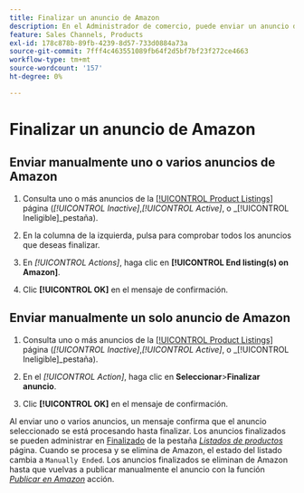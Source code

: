 ```yaml
---
title: Finalizar un anuncio de Amazon
description: En el Administrador de comercio, puede enviar un anuncio de Amazon desde el panel de Sales Channel de Amazon.
feature: Sales Channels, Products
exl-id: 178c878b-89fb-4239-8d57-733d0884a73a
source-git-commit: 7fff4c463551089fb64f2d5bf7bf23f272ce4663
workflow-type: tm+mt
source-wordcount: '157'
ht-degree: 0%

---
```


# Finalizar un anuncio de Amazon

## Enviar manualmente uno o varios anuncios de Amazon

1. Consulta uno o más anuncios de la [[!UICONTROL Product Listings]](./managing-product-listings.md) página (_[!UICONTROL Inactive]_,_[!UICONTROL Active]_, o _[!UICONTROL Ineligible]_pestaña).

1. En la columna de la izquierda, pulsa para comprobar todos los anuncios que deseas finalizar.

1. En _[!UICONTROL Actions]_, haga clic en **[!UICONTROL End listing(s) on Amazon]**.

1. Clic **[!UICONTROL OK]** en el mensaje de confirmación.

## Enviar manualmente un solo anuncio de Amazon

1. Consulta uno o más anuncios de la [[!UICONTROL Product Listings]](./managing-product-listings.md) página (_[!UICONTROL Inactive]_,_[!UICONTROL Active]_, o _[!UICONTROL Ineligible]_pestaña).

1. En el _[!UICONTROL Action]_, haga clic en **Seleccionar**>**Finalizar anuncio**.

1. Clic **[!UICONTROL OK]** en el mensaje de confirmación.

Al enviar uno o varios anuncios, un mensaje confirma que el anuncio seleccionado se está procesando hasta finalizar. Los anuncios finalizados se pueden administrar en [Finalizado](./ended-listings.md) de la pestaña [_Listados de productos_](./managing-product-listings.md) página. Cuando se procesa y se elimina de Amazon, el estado del listado cambia a `Manually Ended`. Los anuncios finalizados se eliminan de Amazon hasta que vuelvas a publicar manualmente el anuncio con la función [_Publicar en Amazon_](./publish-listings-manually.md) acción.
